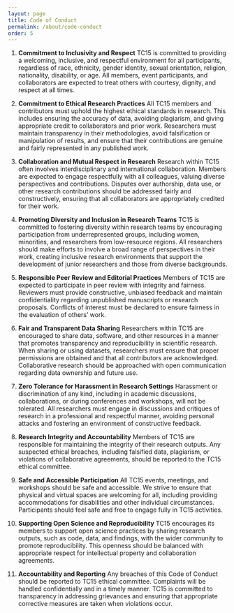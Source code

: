```yaml
---
layout: page
title: Code of Conduct
permalink: /about/code-conduct
order: 5
---
```


1. **Commitment to Inclusivity and Respect**
TC15 is committed to providing a welcoming, inclusive, and respectful environment for all participants, regardless of race, ethnicity, gender identity, sexual orientation, religion, nationality, disability, or age. All members, event participants, and collaborators are expected to treat others with courtesy, dignity, and respect at all times.


2. **Commitment to Ethical Research Practices**
All TC15 members and contributors must uphold the highest ethical standards in research. This includes ensuring the accuracy of data, avoiding plagiarism, and giving appropriate credit to collaborators and prior work. Researchers must maintain transparency in their methodologies, avoid falsification or manipulation of results, and ensure that their contributions are genuine and fairly represented in any published work.


3. **Collaboration and Mutual Respect in Research**
Research within TC15 often involves interdisciplinary and international collaboration. Members are expected to engage respectfully with all colleagues, valuing diverse perspectives and contributions. Disputes over authorship, data use, or other research contributions should be addressed fairly and constructively, ensuring that all collaborators are appropriately credited for their work.


4. **Promoting Diversity and Inclusion in Research Teams**
TC15 is committed to fostering diversity within research teams by encouraging participation from underrepresented groups, including women, minorities, and researchers from low-resource regions. All researchers should make efforts to involve a broad range of perspectives in their work, creating inclusive research environments that support the development of junior researchers and those from diverse backgrounds.


5. **Responsible Peer Review and Editorial Practices**
Members of TC15 are expected to participate in peer review with integrity and fairness. Reviewers must provide constructive, unbiased feedback and maintain confidentiality regarding unpublished manuscripts or research proposals. Conflicts of interest must be declared to ensure fairness in the evaluation of others’ work.


6. **Fair and Transparent Data Sharing**
Researchers within TC15 are encouraged to share data, software, and other resources in a manner that promotes transparency and reproducibility in scientific research. When sharing or using datasets, researchers must ensure that proper permissions are obtained and that all contributors are acknowledged. Collaborative research should be approached with open communication regarding data ownership and future use.


7. **Zero Tolerance for Harassment in Research Settings**
Harassment or discrimination of any kind, including in academic discussions, collaborations, or during conferences and workshops, will not be tolerated. All researchers must engage in discussions and critiques of research in a professional and respectful manner, avoiding personal attacks and fostering an environment of constructive feedback.


8. **Research Integrity and Accountability**
Members of TC15 are responsible for maintaining the integrity of their research outputs. Any suspected ethical breaches, including falsified data, plagiarism, or violations of collaborative agreements, should be reported to the TC15 ethical committee. 


9. **Safe and Accessible Participation**
All TC15 events, meetings, and workshops should be safe and accessible. We strive to ensure that physical and virtual spaces are welcoming for all, including providing accommodations for disabilities and other individual circumstances. Participants should feel safe and free to engage fully in TC15 activities.


10. **Supporting Open Science and Reproducibility**
TC15 encourages its members to support open science practices by sharing research outputs, such as code, data, and findings, with the wider community to promote reproducibility. This openness should be balanced with appropriate respect for intellectual property and collaboration agreements.


11. **Accountability and Reporting**
Any breaches of this Code of Conduct should be reported to TC15 ethical committee. Complaints will be handled confidentially and in a timely manner. TC15 is committed to transparency in addressing grievances and ensuring that appropriate corrective measures are taken when violations occur.

